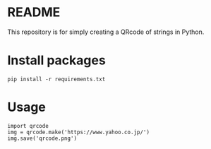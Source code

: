 # README

This repository is for simply creating a QRcode of strings in Python.

# Install packages

```
pip install -r requirements.txt
```

# Usage

```
import qrcode
img = qrcode.make('https://www.yahoo.co.jp/')
img.save('qrcode.png')
```
